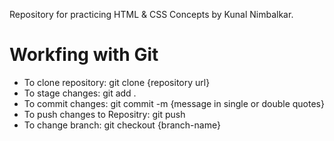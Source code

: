 Repository for practicing HTML & CSS Concepts by Kunal Nimbalkar. 

# Workfing with Git
- To clone repository: git clone {repository url}
- To stage changes: git add .
- To commit changes: git commit -m {message in single or double quotes}
- To push changes to Repositry: git push
- To change branch: git checkout {branch-name}
